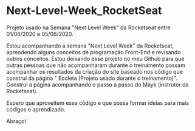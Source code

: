 # Next-Level-Week_RocketSeat
Projeto usado na Semana "Next Level Week" da Rocketseat entre 01/06/2020 e 05/06/2020.

Estou acompanhando a semana "Next Level Week" da Rocketseat, aprendendo alguns conceitos de programação Front-End e revisando outros conceitos.
Estou deixando esse projeto no meu Github para que outras pessoas que não acompanharam durante o treinamento possam acompanhar os resultados da criação do site baseado nos código que construi da página " Ecoleta (Projeto usado durante o treinamento)". 
Construi a página acompanhando o passo a passo do Mayk (instrutor da Rocketseat).

Espero que aproveitem esse código e que possa formar ideias para mais códigos e aprendizado. 

Abraço!
